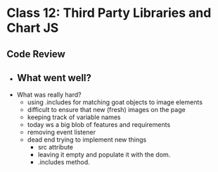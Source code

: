 # Class 12: Third Party Libraries and Chart JS

## Code Review

- What went well?
  -
- What was really hard?
  - using .includes for matching goat objects  to image elements
  - difficult to ensure that new (fresh) images on the page
  - keeping track of variable names
  - today ws a big blob of features and requirements
  - removing event listener
  - dead end trying to implement new things
    - src attribute
    - leaving it empty and populate it with the dom.
    - .includes method.